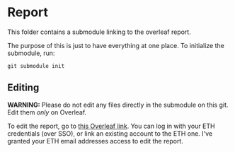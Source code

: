 # Report
This folder contains a submodule linking to the overleaf report. 

The purpose of this is just to have everything at one place. To initialize the submodule, run:
```
git submodule init
```

## Editing
**WARNING:** Please do not edit any files directly in the submodule on this git. Edit them _only_ on Overleaf.

To edit the report, go to [this Overleaf link](https://www.overleaf.com/). You can log in with your ETH credentials (over SSO), or link an existing account to the ETH one. I've granted your ETH email addresses access to edit the report.
